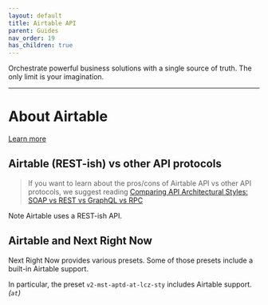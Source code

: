 ```yaml
---
layout: default
title: Airtable API
parent: Guides
nav_order: 19
has_children: true
---
```


<div class="code-example" markdown="1">
<span markdown="1">
    Orchestrate powerful business solutions with a single source of truth. The only limit is your imagination.
</span>
</div>

---

# About Airtable

[Learn more](https://airtable.com/)

## Airtable (REST-ish) vs other API protocols

> If you want to learn about the pros/cons of Airtable API vs other API protocols, we suggest reading [Comparing API Architectural Styles: SOAP vs REST vs GraphQL vs RPC](https://levelup.gitconnected.com/comparing-api-architectural-styles-soap-vs-rest-vs-graphql-vs-rpc-84a3720adefa)

Note Airtable uses a REST-ish API.

## Airtable and Next Right Now

Next Right Now provides various presets. Some of those presets include a built-in Airtable support.

In particular, the preset `v2-mst-aptd-at-lcz-sty` includes Airtable support. _(`at`)_
